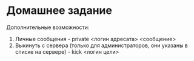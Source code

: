 # Домашнее задание

Дополнительные возможности:
1. Личные сообщения - private <логин адресата> <сообщение>
2. Выкинуть с сервера (только для администраторов, они указаны в списке на сервере) - kick <логин цели>
